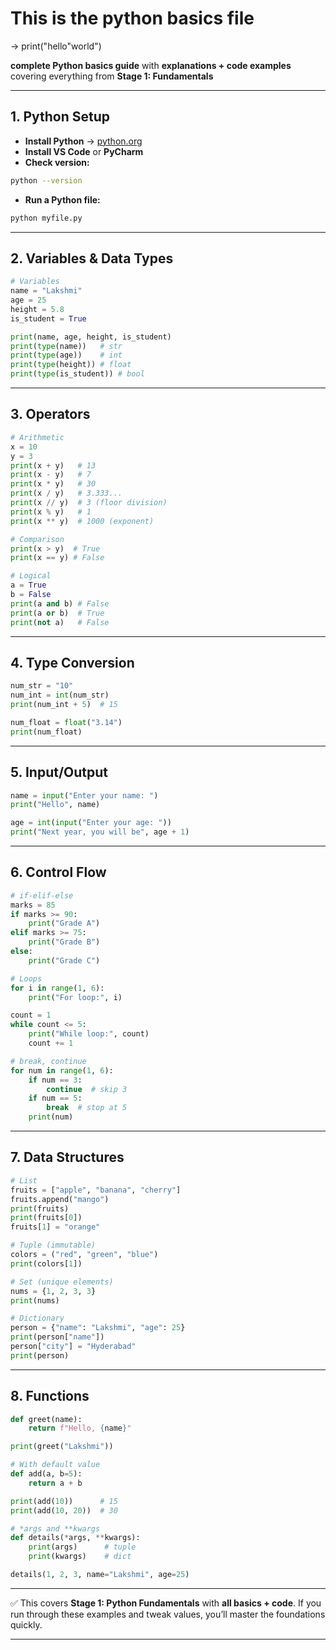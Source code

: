 # This is the python basics file

-> print("hello"world")

 **complete Python basics guide** with **explanations + code examples** covering everything from **Stage 1: Fundamentals**

---

## **1. Python Setup**

* **Install Python** → [python.org](https://www.python.org/downloads/)
* **Install VS Code** or **PyCharm**
* **Check version:**

```bash
python --version
```

* **Run a Python file:**

```bash
python myfile.py
```

---

## **2. Variables & Data Types**

```python
# Variables
name = "Lakshmi"
age = 25
height = 5.8
is_student = True

print(name, age, height, is_student)
print(type(name))   # str
print(type(age))    # int
print(type(height)) # float
print(type(is_student)) # bool
```

---

## **3. Operators**

```python
# Arithmetic
x = 10
y = 3
print(x + y)   # 13
print(x - y)   # 7
print(x * y)   # 30
print(x / y)   # 3.333...
print(x // y)  # 3 (floor division)
print(x % y)   # 1
print(x ** y)  # 1000 (exponent)

# Comparison
print(x > y)  # True
print(x == y) # False

# Logical
a = True
b = False
print(a and b) # False
print(a or b)  # True
print(not a)   # False
```

---

## **4. Type Conversion**

```python
num_str = "10"
num_int = int(num_str)
print(num_int + 5)  # 15

num_float = float("3.14")
print(num_float)
```

---

## **5. Input/Output**

```python
name = input("Enter your name: ")
print("Hello", name)

age = int(input("Enter your age: "))
print("Next year, you will be", age + 1)
```

---

## **6. Control Flow**

```python
# if-elif-else
marks = 85
if marks >= 90:
    print("Grade A")
elif marks >= 75:
    print("Grade B")
else:
    print("Grade C")

# Loops
for i in range(1, 6):
    print("For loop:", i)

count = 1
while count <= 5:
    print("While loop:", count)
    count += 1

# break, continue
for num in range(1, 6):
    if num == 3:
        continue  # skip 3
    if num == 5:
        break  # stop at 5
    print(num)
```

---

## **7. Data Structures**

```python
# List
fruits = ["apple", "banana", "cherry"]
fruits.append("mango")
print(fruits)
print(fruits[0])
fruits[1] = "orange"

# Tuple (immutable)
colors = ("red", "green", "blue")
print(colors[1])

# Set (unique elements)
nums = {1, 2, 3, 3}
print(nums)

# Dictionary
person = {"name": "Lakshmi", "age": 25}
print(person["name"])
person["city"] = "Hyderabad"
print(person)
```

---

## **8. Functions**

```python
def greet(name):
    return f"Hello, {name}"

print(greet("Lakshmi"))

# With default value
def add(a, b=5):
    return a + b

print(add(10))      # 15
print(add(10, 20))  # 30

# *args and **kwargs
def details(*args, **kwargs):
    print(args)      # tuple
    print(kwargs)    # dict

details(1, 2, 3, name="Lakshmi", age=25)
```

---

✅ This covers **Stage 1: Python Fundamentals** with **all basics + code**.
If you run through these examples and tweak values, you’ll master the foundations quickly.

---

